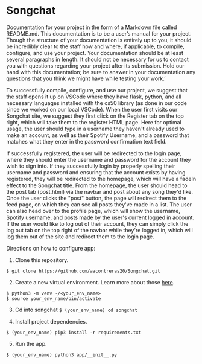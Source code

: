 # Songchat
Documentation for your project in the form of a Markdown file called README.md. This documentation is to be a user’s manual for your project. Though the structure of your documentation is entirely up to you, it should be incredibly clear to the staff how and where, if applicable, to compile, configure, and use your project. Your documentation should be at least several paragraphs in length. It should not be necessary for us to contact you with questions regarding your project after its submission. Hold our hand with this documentation; be sure to answer in your documentation any questions that you think we might have while testing your work.’

To successfully compile, configure, and use our project, we suggest that the staff opens it up on VSCode where they have flask, python, and all necessary languages installed with the cs50 library (as done in our code since we worked on our local VSCode). When the user first visits our Songchat site, we suggest they first click on the Register tab on the top right, which will take them to the register HTML page. Here for optimal usage, the user should type in a username they haven't already used to make an account, as well as their Spotify Username, and a password that matches what they enter in the password confirmation text field.

If successfully registered, the user will be redirected to the login page, where they should enter the username and password for the account they wish to sign into. If they successfully login by properly spelling their username and password and ensuring that the account exists by having registered, they will be redirected to the homepage, which will have a fadeIn effect to the Songchat title. From the homepage, the user should head to the post tab (post.html) via the navbar and post about any song they'd like. Once the user clicks the "post" button, the page will redirect them to the feed page, on which they can see all posts they've made in a list. The user can also head over to the profile page, which will show the username, Spotify username, and posts made by the user's current logged in account. If the user would like to log out of their account, they can simply click the log out tab on the top right of the navbar while they're logged in, which will log them out of the site and redirect them to the login page.


Directions on how to configure app:

1. Clone this repository.

`$ git clone https://github.com/aacontreras20/Songchat.git`

2. Create a new virtual environment. Learn more about those [here](https://docs.python.org/3/tutorial/venv.html "Virtual Environments in Python").

`$ python3 -m venv ~/<your_env_name>`<br>
`$ source your_env_name/bin/activate`

3. Cd into songchat
`$ (your_env_name) cd songchat`

4. Install project dependencies.

`$ (your_env_name) pip3 install -r requirements.txt`

5. Run the app.

`$ (your_env_name) python3 app/__init__.py`



